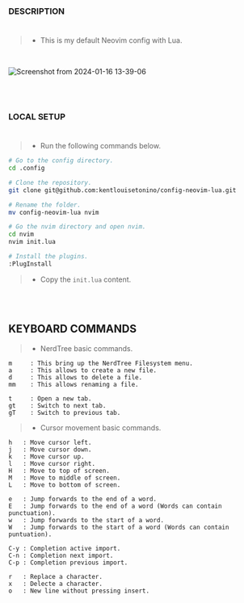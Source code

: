 ### DESCRIPTION
#
> - This is my default Neovim config with Lua.

<br />

![Screenshot from 2024-01-16 13-39-06](https://github.com/kentlouisetonino/config-neovim-lua/assets/69438999/c7d3e335-674c-4c9f-9b33-fc54e8f9708a)

<br />
<br />



### LOCAL SETUP
#
> - Run the following commands below.

```bash
# Go to the config directory.
cd .config

# Clone the repository.
git clone git@github.com:kentlouisetonino/config-neovim-lua.git

# Rename the folder.
mv config-neovim-lua nvim

# Go the nvim directory and open nvim.
cd nvim
nvim init.lua

# Install the plugins.
:PlugInstall
```

> - Copy the `init.lua` content.

<br />
<br />



## KEYBOARD COMMANDS
> - NerdTree basic commands.

```plaintext
m     : This bring up the NerdTree Filesystem menu.
a     : This allows to create a new file.
d     : This allows to delete a file.
mm    : This allows renaming a file.

t     : Open a new tab.
gt    : Switch to next tab.
gT    : Switch to previous tab.
```

> - Cursor movement basic commands.

```plaintext
h   : Move cursor left.
j   : Move cursor down.
k   : Move cursor up.
l   : Move cursor right.
H   : Move to top of screen.
M   : Move to middle of screen.
L   : Move to bottom of screen.

e   : Jump forwards to the end of a word.
E   : Jump forwards to the end of a word (Words can contain punctuation).
w   : Jump forwards to the start of a word.
W   : Jump forwards to the start of a word (Words can contain puntuation).

C-y : Completion active import.
C-n : Completion next import.
C-p : Completion previous import.

r   : Replace a character.
x   : Delecte a character.
o   : New line without pressing insert.
```

